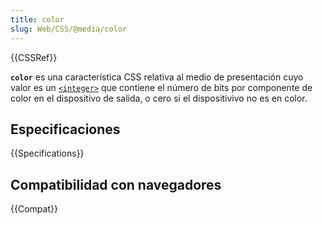 ```yaml
---
title: color
slug: Web/CSS/@media/color
---
```


{{CSSRef}}

**`color`** es una característica CSS relativa al medio de presentación cuyo valor es un [`<integer>`](/es/docs/Web/CSS/integer) que contiene el número de bits por componente de color en el dispositivo de salida, o cero si el dispositivivo no es en color.

## Especificaciones

{{Specifications}}

## Compatibilidad con navegadores

{{Compat}}
